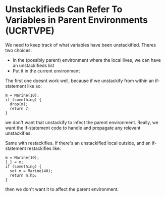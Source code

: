 
# Unstackifieds Can Refer To Variables in Parent Environments (UCRTVPE)

We need to keep track of what variables have been unstackified. Theres two choices:

 * In the (possibly parent) environment where the local lives, we can have an unstackifieds list
 * Put it in the current environment

The first one doesnt work well, because if we unstackify from within an if-statement like so:

```
m = Marine(10);
if (something) {
  drop(m);
  return 7;
}
```

we don't want that unstackify to infect the parent environment. Really, we want the if-statement code to handle and propagate any relevant unstackifies.

Same with restackifies. If there's an unstackified local outside, and an if-statement restackifies like:

```
m = Marine(10);
[_] = m;
if (something) {
  set m = Marine(40);
  return m.hp;
}
```

then we don't want it to affect the parent environment.